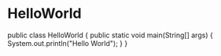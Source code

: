 # HelloWorld
public class HelloWorld {
    public static void main(String[] args) {
        System.out.println("Hello World");
    }
}
